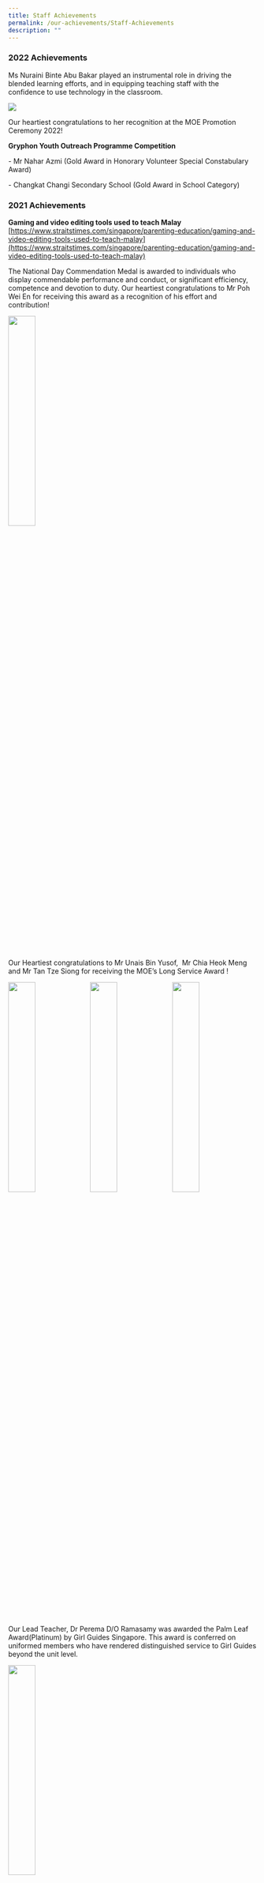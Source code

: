```yaml
---
title: Staff Achievements
permalink: /our-achievements/Staff-Achievements
description: ""
---
```

### 2022 Achievements

Ms Nuraini Binte Abu Bakar played an instrumental role in driving the blended learning efforts, and in equipping teaching staff with the confidence to use technology in the classroom.

![](/images/Nuraini%20MOE%20Promotion.jpeg)

Our heartiest congratulations to her recognition at the MOE Promotion Ceremony 2022!  

  

  

**Gryphon Youth Outreach Programme Competition** 

\- Mr Nahar Azmi (Gold Award in Honorary Volunteer Special Constabulary Award)

\- Changkat Changi Secondary School (Gold Award in School Category)

### 2021 Achievements

**Gaming and video editing tools used to teach Malay**  
[https://www.straitstimes.com/singapore/parenting-education/gaming-and-video-editing-tools-used-to-teach-malay](https://www.straitstimes.com/singapore/parenting-education/gaming-and-video-editing-tools-used-to-teach-malay)  

  

The National Day Commendation Medal is awarded to individuals who display commendable performance and conduct, or significant efficiency, competence and devotion to duty. Our heartiest congratulations to Mr Poh Wei En for receiving this award as a recognition of his effort and contribution!

  
<img src="/images/Mr%20Poh%20Wei%20En.jpg" 
     style="width:33%">

  

Our Heartiest congratulations to Mr Unais Bin Yusof,  Mr Chia Heok Meng and Mr Tan Tze Siong for receiving the MOE’s Long Service Award !      

<img src="/images/Mr%20Unais%20Bin%20Yusof.jpg" 
     style="width:33%;float:left"><img src="/images/Mr%20Chia%20Heok%20Meng.jpg" 
     style="width:33%;float:left"><img src="/images/Mr%20Tan%20Tze%20Siong.jpg" 
     style="width:33%">

Our Lead Teacher, Dr Perema D/O Ramasamy was awarded the Palm Leaf Award(Platinum) by Girl Guides Singapore. This award is conferred on uniformed members who have rendered distinguished service to Girl Guides beyond the unit level.  

  
<img src="/images/Dr%20Perema%20D_O%20Ramasamy.jpeg" 
     style="width:33%">

<img src="/images/Singapore%20Teachers%20Award%202021%20CG%20award.jpeg" 
     style="width:70%">


  

Mr Mohamed Syafiq Bin Mohamed Rafid was awarded the MOE Innergy Award 2021 (Commendation) for his curriculum innovation titled “The Spaces Between: Guiding Students in making the link between Place and Poetry”.  

  <img src="/images/Mr%20Mohamed%20Syafiq%20Bin%20Mohamed%20Rafid.jpg" 
     style="width:33%">

  

Mr Ang Peng Siang represented Singapore at the South East Asia Learning Conference and clinched the 3rd place in the 3rd KI Hajar Dewantara Award  

<img src="/images/PATRICK%20ANG%20LH%20SCIENCE.jpeg" 
     style="width:33%">

### 2020 Achievements

The National Day Commendation Medal is awarded to individuals who display commendable performance and conduct, or significant efficiency, competence and devotion to duty. Our heartiest congratulations to Ms Nuraini Abu Bakar for receiving this award!

<img src="/images/Ms%20Nuraini%20Bte%20Abu%20Bakar.jpg" 
     style="width:33%">
		 
### 2019 Achievements

Congratulations to Mr Patrick Ang on being awarded the Outstanding STEM Teacher Award. The award is a recognition to educators who are passionate in the area of STEM education. Mr Patrick Ang is also one of the  teachers in charge of our Aviation programme.

<img src="/images/Mr%20Ang%20Peng%20Siang2.jpg" 
     style="width:50%">

Congratulations to Mdm Perema for completing her PHD. She is a shinning example of lifelong learning and an inspiration to all of us here in CCSS!

<img src="/images/Mdm%20Perema%20D_O%20Ramasamy.jpg" 
     style="width:50%">
		 
The Commendation Medal was instituted in 1996. The Medal is awarded to individuals who display commendable performance and conduct, or significant efficiency, competence and devotion to duty. Our heartiest congratulations to Mrs Selina Tan, Mr Lee Chin Teck and Mr Ho Beng Khiaw for receiving this award as a recognition of their efforts and many contributions.

<img src="/images/Mrs%20Selina%20Tan-Lim%20Wei%20Yin.jpg" 
     style="width:33%;float:left"><img src="/images/Mr%20Lee%20Chin%20Teck2.jpg" 
     style="width:33%;float:left"><img src="/images/Mr%20Ho%20Beng%20Khiaw2.jpg" 
     style="width:33%">
		 
### 2016 Achievements
		 
**The Commendation Medal, 2016**

The Commendation Medal was instituted in 1996. The Medal is awarded to individuals who display commendable performance and conduct, or significant efficiency, competence and devotion to duty. Our heartiest congratulations to Mr Melvin Ng Yong Hui for receiving this award as a recognition of his efforts in spearheading the School's Applied Learning Programme in Aviation!

![](/images/unnamed-600x395.jpeg)

### 2015 Achievements

**Outstanding Youth in Education Award (OYEA)**   
OYEA honours the achievements of young educators. Launched in 1999, it recognises inspiring teachers for their youthful idealism, enthusiasm and active involvement in the development of youth beyond the formal curriculum. Our heartiest congratulations to Mr Hazleman Norhafis for clinching this award! 

**Associate of Academy of Singapore Teachers Awards**   
  
On 13 November 2015, Mdm Perema and Ms Angeline Sim attended the Academy Awards Presentation at ITE College Central to receive the Associate of Academy of Singapore Teachers award. This award is conferred onto education officers who have contributed to the professional development of the fraternity beyond their job scope or workplace. Our heartiest congratulations to Mdm Perema and Ms Angeline Sim for their achievements and contributions!

<img src="/images/Mdm%20Perema%20D_O%20Ramasamy.jpg" 
     style="width:33%;float:left"><img src="/images/ANGELINE%20NEO.jpeg" 
     style="width:33%">
